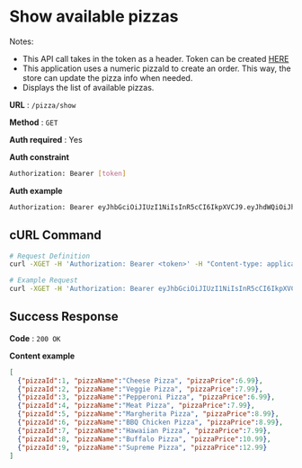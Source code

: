 # Show available pizzas

Notes:
* This API call takes in the token as a header. Token can be created [HERE](token.md)
* This application uses a numeric pizzaId to create an order. This way, the store can update the pizza info when needed.
* Displays the list of available pizzas.

**URL** : `/pizza/show`

**Method** : `GET`

**Auth required** : Yes

**Auth constraint**
```bash
Authorization: Bearer [token]
```

**Auth example**
```bash
Authorization: Bearer eyJhbGciOiJIUzI1NiIsInR5cCI6IkpXVCJ9.eyJhdWQiOiJhbnkiLCJleHAiOjE2MDk3ODgwMjIsImlzcyI6ImF1dGgtYXBwIiwic3ViIjoibWVkaXVtIn0.hrLAEbHKLHrTXG7_9TVot8Dubq2hHia5khMQeTUqJLs
```

## cURL Command
```bash
# Request Definition
curl -XGET -H 'Authorization: Bearer <token>' -H "Content-type: application/json" 'https://pizza-api-service.herokuapp.com/pizza/show'

# Example Request
curl -XGET -H 'Authorization: Bearer eyJhbGciOiJIUzI1NiIsInR5cCI6IkpXVCJ9.eyJhdWQiOiJhbnkiLCJleHAiOjE2MDk3ODgwMjIsImlzcyI6ImF1dGgtYXBwIiwic3ViIjoibWVkaXVtIn0.hrLAEbHKLHrTXG7_9TVot8Dubq2hHia5khMQeTUqJLs' -H "Content-type: application/json" 'https://pizza-api-service.herokuapp.com/pizza/show'
```

## Success Response
**Code** : `200 OK`

**Content example**

```json
[
  {"pizzaId":1, "pizzaName":"Cheese Pizza", "pizzaPrice":6.99},
  {"pizzaId":2, "pizzaName":"Veggie Pizza", "pizzaPrice":7.99},
  {"pizzaId":3, "pizzaName":"Pepperoni Pizza", "pizzaPrice":6.99},
  {"pizzaId":4, "pizzaName":"Meat Pizza", "pizzaPrice":7.99},
  {"pizzaId":5, "pizzaName":"Margherita Pizza", "pizzaPrice":8.99},
  {"pizzaId":6, "pizzaName":"BBQ Chicken Pizza", "pizzaPrice":8.99},
  {"pizzaId":7, "pizzaName":"Hawaiian Pizza", "pizzaPrice":7.99},
  {"pizzaId":8, "pizzaName":"Buffalo Pizza", "pizzaPrice":10.99},
  {"pizzaId":9, "pizzaName":"Supreme Pizza", "pizzaPrice":12.99}
]
```